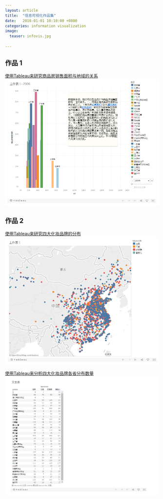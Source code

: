 ```yaml
---
layout: article
title:  "信息可视化作品集"
date:   2018-01-01 10:10:00 +0800
categories: information visualization
image:
  teaser: infovis.jpg

---
```




## 作品 1

<a href="https://public.tableau.com/profile/.1200#!/vizhome/2_2002/1_2">使用Tableau来研究商品房销售面积与地域的关系</a>
<img src="/images/t.png"  alt="tableau" />
        
        
        
## 作品 2 

<a href="https://public.tableau.com/profile/.52448294#!/vizhome/maps_83/1_2?publish=yes">使用Tableau来研究四大化妆品牌的分布</a>
<img src="/images/maps1.png"  alt="tableau" />


        
                
                
<a href="https://public.tableau.com/profile/.52448294#!/vizhome/maps_83/2_1">使用Tableau来分析四大化妆品牌各省分布数量</a>
<img src="/images/text1.png"  alt="tableau" />
